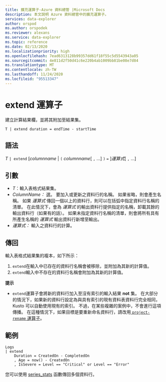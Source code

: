 ```yaml
---
title: 擴充運算子-Azure 資料總管 |Microsoft Docs
description: 本文說明 Azure 資料總管中的擴充運算子。
services: data-explorer
author: orspod
ms.author: orspodek
ms.reviewer: alexans
ms.service: data-explorer
ms.topic: reference
ms.date: 02/13/2020
ms.localizationpriority: high
ms.openlocfilehash: 7ead6313128b99357dd61f18f55c5d5543943a05
ms.sourcegitcommit: 4e811d2f50d41c6e220b4ab1009bb81be08e7d84
ms.translationtype: MT
ms.contentlocale: zh-TW
ms.lasthandoff: 11/24/2020
ms.locfileid: "95513347"
---
```

# <a name="extend-operator"></a>extend 運算子

建立計算結果欄，並將其附加至結果集。

```kusto
T | extend duration = endTime - startTime
```

## <a name="syntax"></a>語法

*T* `| extend` [*columnname*  |  `(` *columnname*[ `,` ...] `)` `=` ]*運算式*[ `,` ...]

## <a name="arguments"></a>引數

* *T*：輸入表格式結果集。
* *ColumnName：* 選。 要加入或更新之資料行的名稱。 如果省略，則會產生名稱。 如果 *運算式* 傳回一個以上的資料行，則可以在括弧中指定資料行名稱的清單。 在此情況下，會為 *運算式* 的輸出資料行提供指定的名稱，卸載其餘的輸出資料行（如果有的話）。 如果未指定資料行名稱的清單，則會將所有具有所產生名稱的 *運算式* 輸出資料行新增至輸出。
* *運算式：* 輸入之資料行的計算。

## <a name="returns"></a>傳回

輸入表格式結果集的複本，如下所示：
1. `extend`在輸入中已存在的資料行名稱會被移除，並附加為其新的計算值。
2. `extend`輸入中不存在的資料行名稱會附加為其新的計算值。

**提示**

* `extend`運算子會將新的資料行加入至沒有索引的輸入結果 **not** 集。 在大部分的情況下，如果新的資料行設定為與具有索引的現有資料表資料行完全相同，Kusto 可以自動使用現有的索引。 不過，在某些複雜的案例中，不會進行這項傳播。 在這種情況下，如果目標是要重新命名資料行，請改用[ `project-rename` 運算子](projectrenameoperator.md)。

## <a name="example"></a>範例

```kusto
Logs
| extend
    Duration = CreatedOn - CompletedOn
    , Age = now() - CreatedOn
    , IsSevere = Level == "Critical" or Level == "Error"
```

您可以使用 [series_stats](series-statsfunction.md) 函數傳回多個資料行。